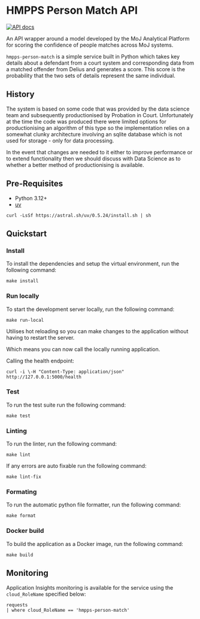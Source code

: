 # HMPPS Person Match API

[![API docs](https://img.shields.io/badge/API_docs_-view-85EA2D.svg?logo=swagger)](https://hmpps-person-match-dev.hmpps.service.justice.gov.uk/swagger-ui.html)

An API wrapper around a model developed by the MoJ Analytical Platform for scoring the confidence 
of people matches across MoJ systems.

`hmpps-person-match` is a simple service built in Python which takes key details about a defendant from a court system and corresponding data from a matched offender from Delius and generates a score. This score is the probability that the two sets of details represent the same individual.

## History

The system is based on some code that was provided by the data science team and subsequently productionised by Probation in Court. Unfortunately at the time the code was produced there were limited options for productionising an algorithm of this type so the implementation relies on a somewhat clunky architecture involving an sqlite database which is not used for storage - only for data processing.

In the event that changes are needed  to it either to improve performance or to extend functionality then we should discuss with Data Science as to whether a better method of productionising is available.


## Pre-Requisites

* Python 3.12+
* [uv](https://docs.astral.sh/uv/)


```shell
curl -LsSf https://astral.sh/uv/0.5.24/install.sh | sh
```

## Quickstart

### Install

To install the dependencies and setup the virtual environment, run the following command:

```shell
make install
```

### Run locally

To start the development server locally, run the following command:

```shell
make run-local
```

Utilises hot reloading so you can make changes to the application without having to restart the server.

Which means you can now call the locally running application.

Calling the health endpoint:

```shell
curl -i \-H "Content-Type: application/json" http://127.0.0.1:5000/health
```

### Test

To run the test suite run the following command:

```shell
make test
```

### Linting

To run the linter, run the following command:

```shell
make lint
```

If any errors are auto fixable run the following command:

```shell
make lint-fix
```

### Formating

To run the automatic python file formatter, run the following command:

```shell
make format
```

### Docker build

To build the application as a Docker image, run the following command:

```shell
make build
```

## Monitoring

Application Insights monitoring is available for the service using the `cloud_RoleName` specified below:

```
requests
| where cloud_RoleName == 'hmpps-person-match'
```


